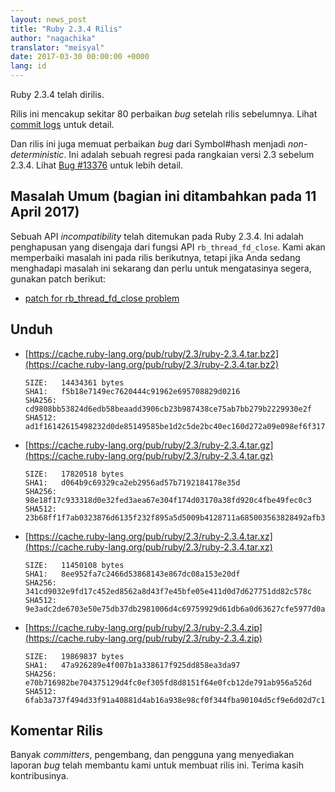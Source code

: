 ```yaml
---
layout: news_post
title: "Ruby 2.3.4 Rilis"
author: "nagachika"
translator: "meisyal"
date: 2017-03-30 00:00:00 +0000
lang: id
---
```


Ruby 2.3.4 telah dirilis.

Rilis ini mencakup sekitar 80 perbaikan *bug* setelah rilis sebelumnya.
Lihat [commit logs](https://github.com/ruby/ruby/compare/v2_3_3...v2_3_4)
untuk detail.

Dan rilis ini juga memuat perbaikan *bug* dari Symbol#hash menjadi
*non-deterministic*. Ini adalah sebuah regresi pada rangkaian versi 2.3 sebelum
2.3.4. Lihat [Bug #13376](https://bugs.ruby-lang.org/issues/13376) untuk lebih
detail.

## Masalah Umum (bagian ini ditambahkan pada 11 April 2017)

Sebuah API *incompatibility* telah ditemukan pada Ruby 2.3.4.
Ini adalah penghapusan yang disengaja dari fungsi API `rb_thread_fd_close`.
Kami akan memperbaiki masalah ini pada rilis berikutnya, tetapi jika Anda
sedang menghadapi masalah ini sekarang dan perlu untuk mengatasinya segera, gunakan
patch berikut:

* [patch for rb_thread_fd_close problem](https://svn.ruby-lang.org/cgi-bin/viewvc.cgi/branches/ruby_2_3/thread.c?r1=58289&r2=58288&pathrev=58289&view=patch)

## Unduh

* [https://cache.ruby-lang.org/pub/ruby/2.3/ruby-2.3.4.tar.bz2](https://cache.ruby-lang.org/pub/ruby/2.3/ruby-2.3.4.tar.bz2)

      SIZE:   14434361 bytes
      SHA1:   f5b18e7149ec7620444c91962e695708829d0216
      SHA256: cd9808bb53824d6edb58beaadd3906cb23b987438ce75ab7bb279b2229930e2f
      SHA512: ad1f16142615498232d0de85149585be1d2c5de2bc40ec160d272a09e098ef6f317d8b25026001735261fd1c5bc0d1f8513a8474e89f0d86eed5b2fe7338d64e

* [https://cache.ruby-lang.org/pub/ruby/2.3/ruby-2.3.4.tar.gz](https://cache.ruby-lang.org/pub/ruby/2.3/ruby-2.3.4.tar.gz)

      SIZE:   17820518 bytes
      SHA1:   d064b9c69329ca2eb2956ad57b7192184178e35d
      SHA256: 98e18f17c933318d0e32fed3aea67e304f174d03170a38fd920c4fbe49fec0c3
      SHA512: 23b68ff1f7ab0323876d6135f232f895a5d5009b4128711a685003563828492afb330e589ca614581a49e43027c34e251d96a3fc10330cdfdd11a2537af0233f

* [https://cache.ruby-lang.org/pub/ruby/2.3/ruby-2.3.4.tar.xz](https://cache.ruby-lang.org/pub/ruby/2.3/ruby-2.3.4.tar.xz)

      SIZE:   11450108 bytes
      SHA1:   8ee952fa7c2466d53868143e867dc08a153e20df
      SHA256: 341cd9032e9fd17c452ed8562a8d43f7e45bfe05e411d0d7d627751dd82c578c
      SHA512: 9e3adc2de6703e50e75db37db2981006d4c69759929d61db6a0d63627cfe5977d0ad66d2c69d7161cfc0c0d1c2cb38e5181a06ccd2790df2f72ec25c2ad01e02

* [https://cache.ruby-lang.org/pub/ruby/2.3/ruby-2.3.4.zip](https://cache.ruby-lang.org/pub/ruby/2.3/ruby-2.3.4.zip)

      SIZE:   19869837 bytes
      SHA1:   47a926289e4f007b1a338617f925dd858ea3da97
      SHA256: e70b716982be704375129d4fc0ef305fd8d8151f64e0fcb12de791ab956a526d
      SHA512: 6fab3a737f494d33f91a40881d4ab16a938e98cf0f344fba90104d5cf9e6d02d7c17f64512c2f1ffd67f64ad5dd38477fab0d17614c1ff22627f18232186315a

## Komentar Rilis

Banyak *committers*, pengembang, dan pengguna yang menyediakan laporan *bug*
telah membantu kami untuk membuat rilis ini. Terima kasih kontribusinya.
